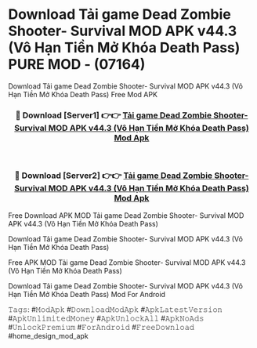 # Download Tải game Dead Zombie Shooter- Survival MOD APK v44.3 (Vô Hạn Tiền Mở Khóa Death Pass) PURE MOD - (07164)
Download Tải game Dead Zombie Shooter- Survival MOD APK v44.3 (Vô Hạn Tiền Mở Khóa Death Pass) Free Mod APK

<div align="center">
<h3>🔴 Download [Server1] 👉👉 <a href="https://apk-comot.site?title=Tải_game_Dead_Zombie_Shooter-_Survival_MOD_APK_v44.3_(Vô_Hạn_Tiền_Mở_Khóa_Death_Pass)">Tải game Dead Zombie Shooter- Survival MOD APK v44.3 (Vô Hạn Tiền Mở Khóa Death Pass) Mod Apk</a></h3><br>

<h3>🔴 Download [Server2] 👉👉 <a href="https://apk-comot.site?title=Tải_game_Dead_Zombie_Shooter-_Survival_MOD_APK_v44.3_(Vô_Hạn_Tiền_Mở_Khóa_Death_Pass)">Tải game Dead Zombie Shooter- Survival MOD APK v44.3 (Vô Hạn Tiền Mở Khóa Death Pass) Mod Apk</a></h3>
</div>


Free Download APK MOD Tải game Dead Zombie Shooter- Survival MOD APK v44.3 (Vô Hạn Tiền Mở Khóa Death Pass)

Download Tải game Dead Zombie Shooter- Survival MOD APK v44.3 (Vô Hạn Tiền Mở Khóa Death Pass) 

Free APK MOD Tải game Dead Zombie Shooter- Survival MOD APK v44.3 (Vô Hạn Tiền Mở Khóa Death Pass) 

Download Tải game Dead Zombie Shooter- Survival MOD APK v44.3 (Vô Hạn Tiền Mở Khóa Death Pass) Mod For Android

𝚃𝚊𝚐𝚜: #𝙼𝚘𝚍𝙰𝚙𝚔 #𝙳𝚘𝚠𝚗𝚕𝚘𝚊𝚍𝙼𝚘𝚍𝙰𝚙𝚔 #𝙰𝚙𝚔𝙻𝚊𝚝𝚎𝚜𝚝𝚅𝚎𝚛𝚜𝚒𝚘𝚗 #𝙰𝚙𝚔𝚄𝚗𝚕𝚒𝚖𝚒𝚝𝚎𝚍𝙼𝚘𝚗𝚎𝚢 #𝙰𝚙𝚔𝚄𝚗𝚕𝚘𝚌𝚔𝙰𝚕𝚕 #𝙰𝚙𝚔𝙽𝚘𝙰𝚍𝚜 #𝚄𝚗𝚕𝚘𝚌𝚔𝙿𝚛𝚎𝚖𝚒𝚞𝚖 #𝙵𝚘𝚛𝙰𝚗𝚍𝚛𝚘𝚒𝚍 #𝙵𝚛𝚎𝚎𝙳𝚘𝚠𝚗𝚕𝚘𝚊𝚍 #home_design_mod_apk